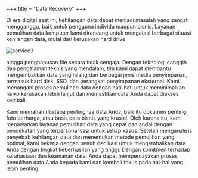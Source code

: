 +++
title = "Data Recovery"
+++

Di era digital saat ini, kehilangan data dapat menjadi masalah yang sangat mengganggu, baik untuk pengguna individu maupun bisnis. Layanan pemulihan data komputer kami dirancang untuk mengatasi berbagai situasi kehilangan data, mulai dari kerusakan hard drive 
<!--more-->
![service3](/images/datarecovery.jpg)

hingga penghapusan file secara tidak sengaja. Dengan teknologi canggih dan pengalaman teknis yang mendalam, tim kami dapat membantu mengembalikan data yang hilang dari berbagai jenis media penyimpanan, termasuk hard disk, SSD, dan perangkat penyimpanan eksternal. Kami menangani proses pemulihan data dengan hati-hati untuk meminimalkan risiko kerusakan lebih lanjut dan memastikan data Anda dapat diakses kembali.

Kami memahami betapa pentingnya data Anda, baik itu dokumen penting, foto berharga, atau basis data bisnis yang krusial. Oleh karena itu, kami menawarkan layanan pemulihan data yang cepat dan andal dengan pendekatan yang terpersonalisasi untuk setiap kasus. Setelah menganalisis penyebab kehilangan data dan menentukan metode pemulihan yang optimal, kami bekerja dengan penuh dedikasi untuk mengembalikan data Anda dengan tingkat keberhasilan yang tinggi. Dengan komitmen terhadap kerahasiaan dan keamanan data, Anda dapat mempercayakan proses pemulihan data Anda kepada kami dan kembali fokus pada hal-hal yang lebih penting.
